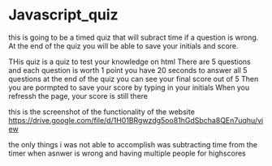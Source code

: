 # Javascript_quiz
this is going to be a timed quiz that will subract time if a question is wrong. At the end of the quiz you will be able to save your initials and score.

THis quiz is a quiz to test your knowledge on html
There are 5 questions and each question is worth 1 point
you have 20 seconds to answer all 5 questions
at the end of the quiz you can see your final score out of 5
Then you are pormpted to save your score by typing in your initials
When you refressh the page, your score is still there

this is the screenshot of the functionality of the website https://drive.google.com/file/d/1H01BRgwzdg5oo81hGdSbcha8QEn7uqhu/view

the only things i was not able to accomplish was subtracting time from the timer when asnwer is wrong and having multiple people for highscores
